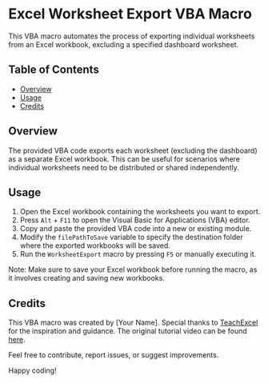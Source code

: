 # Excel Worksheet Export VBA Macro

This VBA macro automates the process of exporting individual worksheets from an Excel workbook, excluding a specified dashboard worksheet.

## Table of Contents

- [Overview](#overview)
- [Usage](#usage)
- [Credits](#credits)

## Overview

The provided VBA code exports each worksheet (excluding the dashboard) as a separate Excel workbook. This can be useful for scenarios where individual worksheets need to be distributed or shared independently.

## Usage

1. Open the Excel workbook containing the worksheets you want to export.
2. Press `Alt` + `F11` to open the Visual Basic for Applications (VBA) editor.
3. Copy and paste the provided VBA code into a new or existing module.
4. Modify the `filePathToSave` variable to specify the destination folder where the exported workbooks will be saved.
5. Run the `WorksheetExport` macro by pressing `F5` or manually executing it.

Note: Make sure to save your Excel workbook before running the macro, as it involves creating and saving new workbooks.

## Credits

This VBA macro was created by [Your Name]. Special thanks to [TeachExcel](https://www.youtube.com/user/TutoringWithTeachExcel) for the inspiration and guidance. The original tutorial video can be found [here](https://www.youtube.com/watch?v=FEmZC2Z8LXM&ab_channel=TeachExcel).

Feel free to contribute, report issues, or suggest improvements.

Happy coding!
